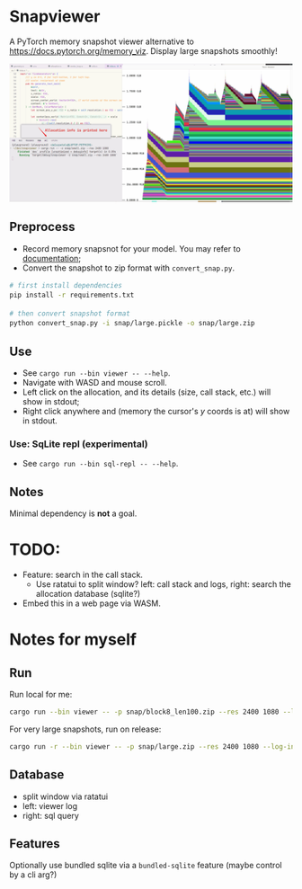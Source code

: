 # Snapviewer

A PyTorch memory snapshot viewer alternative to https://docs.pytorch.org/memory_viz. Display large snapshots smoothly! 

![alt text](snapviewer.gif)

## Preprocess
- Record memory snapsnot for your model. You may refer to [documentation](https://docs.pytorch.org/docs/stable/torch_cuda_memory.html);
- Convert the snapshot to zip format with `convert_snap.py`.
```sh
# first install dependencies
pip install -r requirements.txt

# then convert snapshot format
python convert_snap.py -i snap/large.pickle -o snap/large.zip
```

## Use
- See `cargo run --bin viewer -- --help`.
- Navigate with WASD and mouse scroll.
- Left click on the allocation, and its details (size, call stack, etc.) will show in stdout;
- Right click anywhere and (memory the cursor's $y$ coords is at) will show in stdout.

### Use: SqLite repl (experimental)
- See `cargo run --bin sql-repl -- --help`.


## Notes
Minimal dependency is **not** a goal.

# TODO:
- Feature: search in the call stack.
    - Use ratatui to split window? left: call stack and logs, right: search the allocation database (sqlite?)
- Embed this in a web page via WASM.

# Notes for myself

## Run
Run local for me: 
```sh
cargo run --bin viewer -- -p snap/block8_len100.zip --res 2400 1080 --log-info
```
For very large snapshots, run on release:
```sh
cargo run -r --bin viewer -- -p snap/large.zip --res 2400 1080 --log-info
```

## Database
- split window via ratatui
- left: viewer log
- right: sql query

## Features
Optionally use bundled sqlite via a `bundled-sqlite` feature (maybe control by a cli arg?)